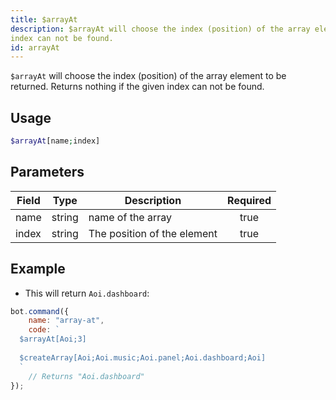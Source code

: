 ```yaml
---
title: $arrayAt
description: $arrayAt will choose the index (position) of the array element to be returned. Returns nothing if the given
index can not be found.
id: arrayAt
---
```



`$arrayAt` will choose the index (position) of the array element to be returned. Returns nothing if the given index can not
be found.

## Usage

```php
$arrayAt[name;index]
```

## Parameters

| Field | Type   | Description                 | Required |
|-------|--------|-----------------------------|:--------:|
| name  | string | name of the array           |   true   |
| index | string | The position of the element |   true   |

## Example

- This will return `Aoi.dashboard`:

```javascript
bot.command({
    name: "array-at",
    code: `
  $arrayAt[Aoi;3]
  
  $createArray[Aoi;Aoi.music;Aoi.panel;Aoi.dashboard;Aoi]
  `
    // Returns "Aoi.dashboard"
});
```

